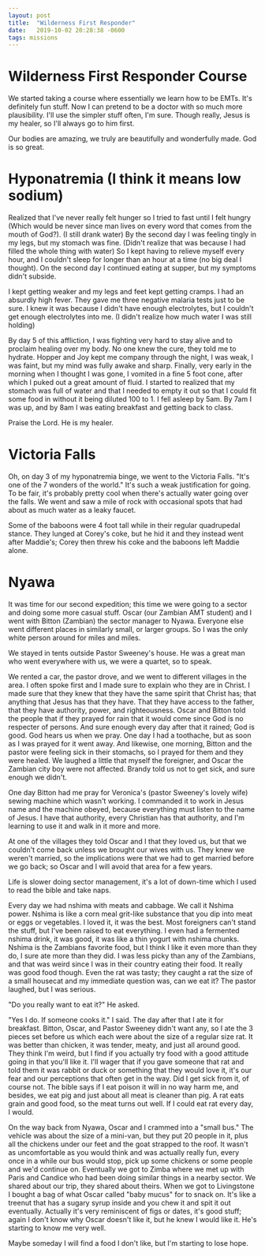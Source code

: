 ```yaml
---
layout: post
title:  "Wilderness First Responder"
date:   2019-10-02 20:28:38 -0600
tags: missions
---
```


Wilderness First Responder Course
=================

We started taking a course where essentially we learn how to be EMTs. It's definitely fun stuff. Now I can pretend to be a doctor with so much more plausibility. I'll use the simpler stuff often, I'm sure. Though really, Jesus is my healer, so I'll always go to him first.

Our bodies are amazing, we truly are beautifully and wonderfully made. God is so great.

Hyponatremia (I think it means low sodium)
============
Realized that I've never really felt hunger so I tried to fast until I felt hungry (Which would be never since man lives on every word that comes from the mouth of God?). (I still drank water) By the second day I was feeling tingly in my legs, but my stomach was fine. (Didn't realize that was because I had filled the whole thing with water) So I kept having to relieve myself every hour, and I couldn't sleep for longer than an hour at a time (no big deal I thought). On the second day I continued eating at supper, but my symptoms didn't subside.

I kept getting weaker and my legs and feet kept getting cramps. I had an absurdly high fever. They gave me three negative malaria tests just to be sure. I knew it was because I didn't have enough electrolytes, but I couldn't get enough electrolytes into me. (I didn't realize how much water I was still holding)

By day 5 of this affliction, I was fighting very hard to stay alive and to proclaim healing over my body. No one knew the cure, they told me to hydrate. Hopper and Joy kept me company through the night, I was weak, I was faint, but my mind was fully awake and sharp. Finally, very early in the morning when I thought I was gone, I vomited in a fine 5 foot cone, after which I puked out a great amount of fluid. I started to realized that my stomach was full of water and that I needed to empty it out so that I could fit some food in without it being diluted 100 to 1. I fell asleep by 5am. By 7am I was up, and by 8am I was eating breakfast and getting back to class.

Praise the Lord. He is my healer.

Victoria Falls
=============
Oh, on day 3 of my hyponatremia binge, we went to the Victoria Falls. "It's one of the 7 wonders of the world." It's such a weak justification for going. To be fair, it's probably pretty cool when there's actually water going over the falls. We went and saw a mile of rock with occasional spots that had about as much water as a leaky faucet.

Some of the baboons were 4 foot tall while in their regular quadrupedal stance. They lunged at Corey's coke, but he hid it and they instead went after Maddie's; Corey then threw his coke and the baboons left Maddie alone.

Nyawa
=====
It was time for our second expedition; this time we were going to a sector and doing some more casual stuff. Oscar (our Zambian AMT student) and I went with Bitton (Zambian) the sector manager to Nyawa. Everyone else went different places in similarly small, or larger groups. So I was the only white person around for miles and miles.

We stayed in tents outside Pastor Sweeney's house. He was a great man who went everywhere with us, we were a quartet, so to speak.

We rented a car, the pastor drove, and we went to different villages in the area. I often spoke first and I made sure to explain who they are in Christ. I made sure that they knew that they have the same spirit that Christ has; that anything that Jesus has that they have. That they have access to the father, that they have authority, power, and righteousness. Oscar and Bitton told the people that if they prayed for rain that it would come since God is no respecter of persons. And sure enough every day after that it rained; God is good. God hears us when we pray. One day I had a toothache, but as soon as I was prayed for it went away. And likewise, one morning, Bitton and the pastor were feeling sick in their stomachs, so I prayed for them and they were healed. We laughed a little that myself the foreigner, and Oscar the Zambian city boy were not affected. Brandy told us not to get sick, and sure enough we didn't.

One day Bitton had me pray for Veronica's (pastor Sweeney's lovely wife) sewing machine which wasn't working. I commanded it to work in Jesus name and the machine obeyed, because everything must listen to the name of Jesus. I have that authority, every Christian has that authority, and I'm learning to use it and walk in it more and more.

At one of the villages they told Oscar and I that they loved us, but that we couldn't come back unless we brought our wives with us. They knew we weren't married, so the implications were that we had to get married before we go back; so Oscar and I will avoid that area for a few years.

Life is slower doing sector management, it's a lot of down-time which I used to read the bible and take naps.
 
Every day we had nshima with meats and cabbage. We call it Nshima power. Nshima is like a corn meal grit-like substance that you dip into meat or eggs or vegetables. I loved it, it was the best. Most foreigners can't stand the stuff, but I've been raised to eat everything. I even had a fermented nshima drink, it was good, it was like a thin yogurt with nshima chunks. Nshima is the Zambians favorite food, but I think I like it even more than they do, I sure ate more than they did. I was less picky than any of the Zambians, and that was weird since I was in their country eating their food. It really was good food though. Even the rat was tasty; they caught a rat the size of a small housecat and my immediate question was, can we eat it? The pastor laughed, but I was serious.

"Do you really want to eat it?" He asked.

"Yes I do. If someone cooks it." I said. The day after that I ate it for breakfast. Bitton, Oscar, and Pastor Sweeney didn't want any, so I ate the 3 pieces set before us which each were about the size of a regular size rat. It was better than chicken, it was tender, meaty, and just all around good. They think I'm weird, but I find if you actually try food with a good attitude going in that you'll like it. I'll wager that if you gave someone that rat and told them it was rabbit or duck or something that they would love it, it's our fear and our perceptions that often get in the way. Did I get sick from it, of course not. The bible says if I eat poison it will in no way harm me, and besides, we eat pig and just about all meat is cleaner than pig. A rat eats grain and good food, so the meat turns out well. If I could eat rat every day, I would.

On the way back from Nyawa, Oscar and I crammed into a "small bus." The vehicle was about the size of a mini-van, but they put 20 people in it, plus all the chickens under our feet and the goat strapped to the roof. It wasn't as uncomfortable as you would think and was actually really fun, every once in a while our bus would stop, pick up some chickens or some people and we'd continue on. Eventually we got to Zimba where we met up with Paris and Candice who had been doing similar things in a nearby sector. We shared about our trip, they shared about theirs. When we got to Livingstone I bought a bag of what Oscar called "baby mucus" for to snack on. It's like a treenut that has a sugary syrup inside and you chew it and spit it out eventually. Actually it's very reminiscent of figs or dates, it's good stuff; again I don't know why Oscar doesn't like it, but he knew I would like it. He's starting to know me very well.

Maybe someday I will find a food I don't like, but I'm starting to lose hope.
